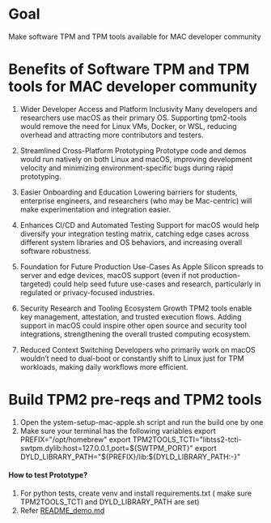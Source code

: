 # Goal
Make software TPM and TPM tools available for MAC developer community

# Benefits of Software TPM and TPM tools for MAC developer community
1. Wider Developer Access and Platform Inclusivity
Many developers and researchers use macOS as their primary OS. Supporting tpm2-tools would remove the need for Linux VMs, Docker, or WSL, reducing overhead and attracting more contributors and testers.

2. Streamlined Cross-Platform Prototyping
Prototype code and demos would run natively on both Linux and macOS, improving development velocity and minimizing environment-specific bugs during rapid prototyping.

3. Easier Onboarding and Education
Lowering barriers for students, enterprise engineers, and researchers (who may be Mac-centric) will make experimentation and integration easier.

4. Enhances CI/CD and Automated Testing
Support for macOS would help diversify your integration testing matrix, catching edge cases across different system libraries and OS behaviors, and increasing overall software robustness.

5. Foundation for Future Production Use-Cases
As Apple Silicon spreads to server and edge devices, macOS support (even if not production-targeted) could help seed future use-cases and research, particularly in regulated or privacy-focused industries.

6. Security Research and Tooling Ecosystem Growth
TPM2 tools enable key management, attestation, and trusted execution flows. Adding support in macOS could inspire other open source and security tool integrations, strengthening the overall trusted computing ecosystem.

7. Reduced Context Switching
Developers who primarily work on macOS wouldn’t need to dual-boot or constantly shift to Linux just for TPM workloads, making daily workflows more efficient.

# Build TPM2 pre-reqs and TPM2 tools
1. Open the ystem-setup-mac-apple.sh script and run the build one by one 
2. Make sure your terminal has the following variables
   export PREFIX="/opt/homebrew"
   export TPM2TOOLS_TCTI="libtss2-tcti-swtpm.dylib:host=127.0.0.1,port=${SWTPM_PORT}"
   export DYLD_LIBRARY_PATH="${PREFIX}/lib:${DYLD_LIBRARY_PATH:-}"

#### How to test Prototype?
1. For python tests, create venv and install requirements.txt ( make sure TPM2TOOLS_TCTI and DYLD_LIBRARY_PATH are set)
2. Refer [README_demo.md](https://github.com/lfedgeai/AegisEdgeAI/tree/main/zero-trust/README_demo.md)
